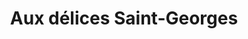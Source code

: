 ---
title: "Aux délices Saint-Georges"
url: /nort-sur-erdre/aux-delices-saint-georges/
shop: boulangerie
---